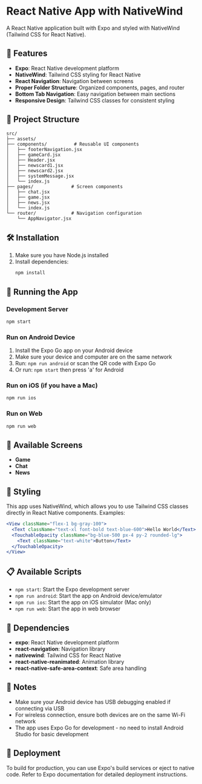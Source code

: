 # React Native App with NativeWind

A React Native application built with Expo and styled with NativeWind (Tailwind CSS for React Native).

## 🚀 Features

- **Expo**: React Native development platform
- **NativeWind**: Tailwind CSS styling for React Native
- **React Navigation**: Navigation between screens
- **Proper Folder Structure**: Organized components, pages, and router
- **Bottom Tab Navigation**: Easy navigation between main sections
- **Responsive Design**: Tailwind CSS classes for consistent styling

## 📁 Project Structure

```
src/
├── assets/
├── components/          # Reusable UI components
│   ├── footerNavigation.jsx
│   ├── gameCard.jsx
│   ├── Header.jsx
│   ├── newscard1.jsx
│   ├── newscard2.jsx
│   ├── systemMessage.jsx
│   └── index.js
├── pages/              # Screen components
│   ├── chat.jsx
│   ├── game.jsx
│   ├── news.jsx
│   └── index.js
└── router/             # Navigation configuration
    └── AppNavigator.jsx
```

## 🛠️ Installation

1. Make sure you have Node.js installed
2. Install dependencies:
   ```bash
   npm install
   ```

## 🎯 Running the App

### Development Server
```bash
npm start
```

### Run on Android Device
1. Install the Expo Go app on your Android device
2. Make sure your device and computer are on the same network
3. Run: `npm run android` or scan the QR code with Expo Go
4. Or run: `npm start` then press 'a' for Android

### Run on iOS (if you have a Mac)
```bash
npm run ios
```

### Run on Web
```bash
npm run web
```

## 📱 Available Screens

- **Game**
- **Chat**
- **News**

## 🎨 Styling

This app uses NativeWind, which allows you to use Tailwind CSS classes directly in React Native components. Examples:

```jsx
<View className="flex-1 bg-gray-100">
  <Text className="text-xl font-bold text-blue-600">Hello World</Text>
  <TouchableOpacity className="bg-blue-500 px-4 py-2 rounded-lg">
    <Text className="text-white">Button</Text>
  </TouchableOpacity>
</View>
```

## 📋 Available Scripts

- `npm start`: Start the Expo development server
- `npm run android`: Start the app on Android device/emulator
- `npm run ios`: Start the app on iOS simulator (Mac only)
- `npm run web`: Start the app in web browser

## 🔧 Dependencies

- **expo**: React Native development platform
- **react-navigation**: Navigation library
- **nativewind**: Tailwind CSS for React Native
- **react-native-reanimated**: Animation library
- **react-native-safe-area-context**: Safe area handling

## 📝 Notes

- Make sure your Android device has USB debugging enabled if connecting via USB
- For wireless connection, ensure both devices are on the same Wi-Fi network
- The app uses Expo Go for development - no need to install Android Studio for basic development

## 🚀 Deployment

To build for production, you can use Expo's build services or eject to native code. Refer to Expo documentation for detailed deployment instructions.
